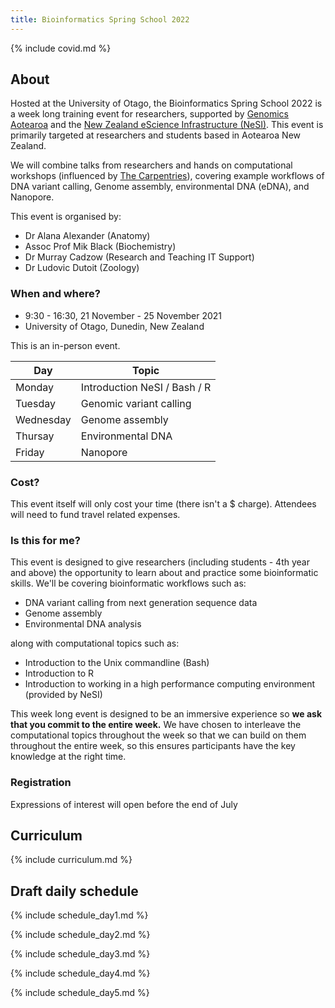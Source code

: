 ```yaml
---
title: Bioinformatics Spring School 2022
---
```


{% include covid.md %}

## About

Hosted at the University of Otago, the Bioinformatics Spring School 2022 is a week long training event for researchers, supported by [Genomics Aotearoa](https://www.genomics-aotearoa.org.nz) and the [New Zealand eScience Infrastructure (NeSI)](https://www.nesi.org.nz). This event is primarily targeted at researchers and students based in Aotearoa New Zealand. 

We will combine talks from researchers and hands on computational workshops (influenced by [The Carpentries](https://www.carpentries.org)), covering example workflows of DNA variant calling, Genome assembly, environmental DNA (eDNA), and Nanopore.

This event is organised by:

- Dr Alana Alexander (Anatomy)
- Assoc Prof Mik Black (Biochemistry)
- Dr Murray Cadzow (Research and Teaching IT Support)
- Dr Ludovic Dutoit (Zoology)


### When and where?

- 9:30 - 16:30, 21 November - 25 November 2021
- University of Otago, Dunedin, New Zealand

This is an in-person event.


Day | Topic
---|---
Monday | Introduction NeSI / Bash / R
Tuesday | Genomic variant calling
Wednesday | Genome assembly
Thursay | Environmental DNA
Friday | Nanopore

### Cost?

This event itself will only cost your time (there isn't a $ charge). Attendees will need to fund travel related expenses.

### Is this for me?

This event is designed to give researchers (including students - 4th year and above) the opportunity to learn about and practice some bioinformatic skills. We'll be covering bioinformatic workflows such as:

- DNA variant calling from next generation sequence data
- Genome assembly
- Environmental DNA analysis

along with computational topics such as:

- Introduction to the Unix commandline (Bash)
- Introduction to R
- Introduction to working in a high performance computing environment (provided by NeSI)

This week long event is designed to be an immersive experience so **we ask that you commit to the entire week.** We have chosen to interleave the computational topics throughout the week so that we can build on them throughout the entire week, so this ensures participants have the key knowledge at the right time.


### Registration

Expressions of interest will open before the end of July

<!--Please register your interest in attending by filling out **[this form](https://docs.google.com/forms/d/e/1FAIpQLSdjpaKf9xzHz29ZpvPT6n5j_GABaQtOvOxnUbtVo1UxaIEC-w/viewform?usp=sf_link)**. -->



## Curriculum

{% include curriculum.md %}




## Draft daily schedule

{% include schedule_day1.md %}

{% include schedule_day2.md %}

{% include schedule_day3.md %}

{% include schedule_day4.md %}

{% include schedule_day5.md %}


